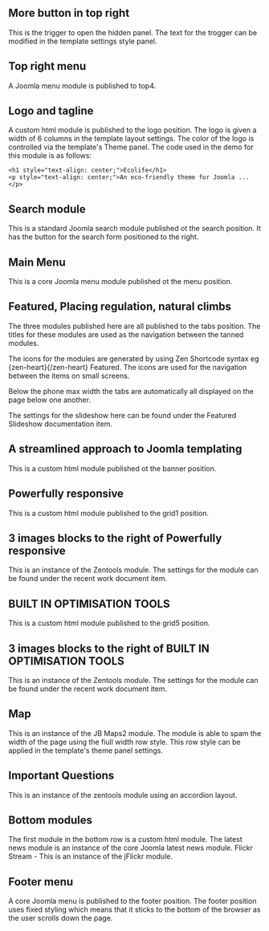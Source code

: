 More button in top right
---
This is the trigger to open the hidden panel. The text for the trogger can be modified in the template settings style panel.


Top right menu
---
A Joomla menu module is published to top4.

Logo and tagline
---
A custom html module is published to the logo position. The logo is given a width of 6 columns in the template layout settings. The color of the logo is controlled via the template's Theme panel. The code used in the demo for this module is as follows:

	
	<h1 style="text-align: center;">Ecolife</h1>
	<p style="text-align: center;">An eco-friendly theme for Joomla ...</p>
	

Search module
---
This is a standard Joomla search module published ot the search position. It has the button for the search form positioned to the right.


Main Menu
---
This is a core Joomla menu module published ot the menu position.

Featured, Placing regulation, natural climbs
---
The three modules published here are all published to the tabs position. The titles for these modules are used as the navigation between the tanned modules. 

The icons for the modules are generated by using Zen Shortcode syntax eg {zen-heart}{/zen-heart} Featured. The icons are used for the navigation between the items on small screens.

Below the phone max width the tabs are automatically all displayed on the page below one another.

The settings for the slideshow here can be found under the Featured Slideshow documentation item. 


A streamlined approach to Joomla templating
----
This is a custom html module published ot the banner position.

Powerfully responsive
----
This is a custom html module published to the grid1 position.

3 images blocks to the right of Powerfully responsive
----
This is an instance of the Zentools module. The settings for the module can be found under the recent work document item.


BUILT IN OPTIMISATION TOOLS
---
This is a custom html module published to the grid5 position.

3 images blocks to the right of BUILT IN OPTIMISATION TOOLS
----
This is an instance of the Zentools module. The settings for the module can be found under the recent work document item.


Map
---
This is an instance of the JB Maps2 module. The module is able to spam the width of the page using the fiull width row style. This row style can be applied in the template's theme panel settings.

Important Questions
---
This is an instance of the zentools module using an accordion layout.


Bottom modules
---
The first module in the bottom row is a custom html module.
The latest news module is an instance of the core Joomla latest news module.
Flickr Stream - This is an instance of the jFlickr module.
	

Footer menu
---
A core Joomla menu is published to the footer position. The footer position uses fixed styling which means that it sticks to the bottom of the browser as the user scrolls down the page.